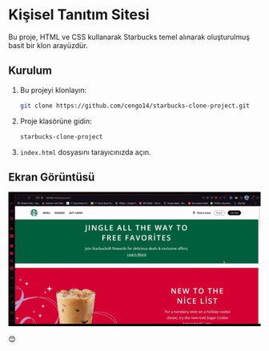 # Kişisel Tanıtım Sitesi

Bu proje, HTML ve CSS kullanarak Starbucks temel alınarak oluşturulmuş basit bir klon arayüzdür.

## Kurulum

1. Bu projeyi klonlayın:

   ```bash
   git clone https://github.com/cengo14/starbucks-clone-project.git
   ```

2. Proje klasörüne gidin:

   ```bash
   starbucks-clone-project
   ```

3. `index.html` dosyasını tarayıcınızda açın.

## Ekran Görüntüsü

![Starbucks Clone](desktop.gif)



😊
